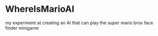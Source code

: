 # WhereIsMarioAI
my experiment at creating an AI that can play the super mario bros face finder minigame
